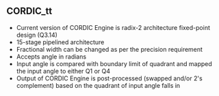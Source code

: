 ## CORDIC_tt

 - Current version of CORDIC Engine is radix-2 architecture fixed-point design (Q3.14)
 - 15-stage pipelined architecture
 - Fractional width can be changed as per the precision requirement
 - Accepts angle in radians
 - Input angle is compared with boundary limit of quadrant and mapped the input angle to either Q1 or Q4
 - Output of CORDIC Engine is post-processed (swapped and/or 2's complement) based on the quadrant of input angle falls in
